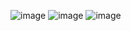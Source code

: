 ![image](https://user-images.githubusercontent.com/117422467/205212328-1d7a2bc1-49e3-45e9-94b4-eec24605fa1f.png)
![image](https://user-images.githubusercontent.com/117422467/205212383-da7c9d73-80e5-4caf-8c18-82c3f16d385c.png)
![image](https://user-images.githubusercontent.com/117422467/205212550-5c56e77f-9203-4cc9-a6ce-540c1ae6ce7b.png)
